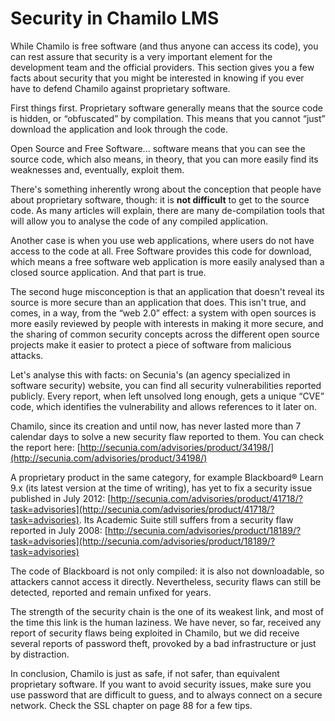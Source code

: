 # Security in Chamilo LMS

While Chamilo is free software (and thus anyone can access its code), you can rest assure that 
security is a very important element for the development team and the official providers. 
This section gives you a few facts about security that you might be interested in knowing if 
you ever have to defend Chamilo against proprietary software.

First things first. Proprietary software generally means that the source code is hidden, or 
“obfuscated” by compilation. This means that you cannot “just” download the application and 
look through the code.

Open Source and Free Software... software means that you can see the source code, which also 
means, in theory, that you can more easily find its weaknesses and, eventually, exploit them.

There's something inherently wrong about the conception that people have about proprietary 
software, though: it is **not difficult** to get to the source code. As many articles will 
explain, there are many de-compilation tools that will allow you to analyse the code of any 
compiled application.

Another case is when you use web applications, where users do not have access to the code at 
all. Free Software provides this code for download, which means a free software web application 
is more easily analysed than a closed source application. And that part is true.

The second huge misconception is that an application that doesn't reveal its source is more 
secure than an application that does. This isn't true, and comes, in a way, from the “web 2.0” 
effect: a system with open sources is more easily reviewed by people with interests in making 
it more secure, and the sharing of common security concepts across the different open source 
projects make it easier to protect a piece of software from malicious attacks.

Let's analyse this with facts: on Secunia's (an agency specialized in software security) website, 
you can find all security vulnerabilities reported publicly. Every report, when left unsolved long 
enough, gets a unique “CVE” code, which identifies the vulnerability and allows references to it later on.

Chamilo, since its creation and until now, has never lasted more than 7 calendar days to solve a 
new security flaw reported to them. You can check the report here:
[http://secunia.com/advisories/product/34198/](http://secunia.com/advisories/product/34198/)

A proprietary product in the same category, for example Blackboard® Learn 9.x (its latest version at 
the time of writing), has yet to fix a security issue published in July 
2012: [http://secunia.com/advisories/product/41718/?task=advisories](http://secunia.com/advisories/product/41718/?task=advisories). 
Its Academic Suite still suffers from a security flaw reported in July 2008: [http://secunia.com/advisories/product/18189/?task=advisories](http://secunia.com/advisories/product/18189/?task=advisories)

The code of Blackboard is not only compiled: it is also not downloadable, so attackers cannot access it 
directly. Nevertheless, security flaws can still be detected, reported and remain unfixed for years.

The strength of the security chain is the one of its weakest link, and most of the time this link is 
the human laziness. We have never, so far, received any report of security flaws being exploited in 
Chamilo, but we did receive several reports of password theft, provoked by a bad infrastructure or 
just by distraction.

In conclusion, Chamilo is just as safe, if not safer, than equivalent proprietary software. If you 
want to avoid security issues, make sure you use password that are difficult to guess, and to always 
connect on a secure network. Check the SSL chapter on page 88 for a few tips.
